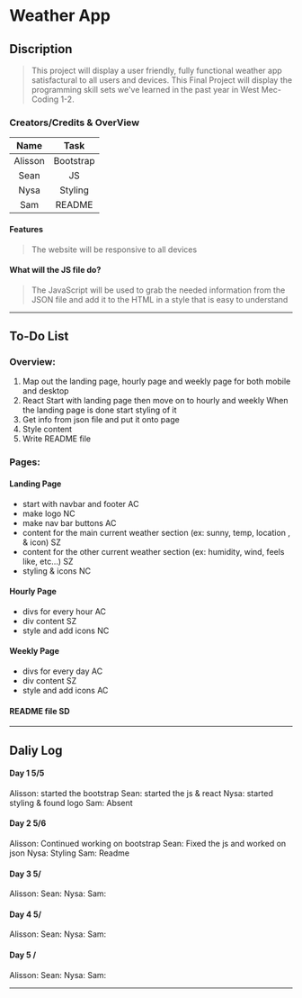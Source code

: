# Weather App

## Discription
> This project will display a user friendly, fully functional weather app satisfactural to all users and devices.
> This Final Project will display the programming skill sets we've learned in the past year in West Mec-Coding 1-2.


### Creators/Credits & OverView

|    Name  |   Task               |
| :----:   | :----:               |
| Alisson  | Bootstrap            |
| Sean     | JS                   |
| Nysa     | Styling              |
| Sam      | README               |

#### Features
> The website will be responsive to all devices
>

#### What will the JS file do?
> The JavaScript will be used to grab the needed information from the JSON file and add it to the HTML in a style that is easy to understand

_________________________________________________________________________

## To-Do List

### Overview:
1. Map out the landing page, hourly page and weekly page for both mobile and desktop
2. React
Start with landing page then move on to hourly and weekly
When the landing page is done start styling of it
3. Get info from json file and put it onto page
4. Style content
5. Write README file

### Pages:
#### Landing Page
- start with navbar and footer AC
- make logo NC
- make nav bar buttons AC
- content for the main current weather section (ex: sunny, temp, location , & icon) SZ
- content for the other current weather section (ex: humidity, wind, feels like, etc…) SZ
- styling & icons NC

#### Hourly Page
- divs for every hour AC
- div content SZ
- style and add icons NC

#### Weekly Page
- divs for every day AC
- div content SZ
- style and add icons AC

#### README file SD
_________________________________________________________________________
## Daliy Log

#### Day 1 5/5
Alisson: started the bootstrap
Sean: started the js & react
Nysa: started styling & found logo
Sam: Absent

#### Day 2 5/6
Alisson: Continued working on bootstrap
Sean: Fixed the js and worked on json
Nysa: Styling
Sam: Readme

#### Day 3 5/
Alisson:
Sean:
Nysa:
Sam:

#### Day 4 5/
Alisson:
Sean:
Nysa:
Sam:

#### Day 5 /
Alisson:
Sean:
Nysa:
Sam:

_________________________________________________________________________



